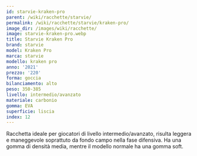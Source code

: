 ```yaml
---
id: starvie-kraken-pro
parent: /wiki/racchette/starvie/
permalink: /wiki/racchette/starvie/kraken-pro/
image_dir: /images/wiki/racchette/
image: starvie-kraken-pro.webp
title: Starvie Kraken Pro
brand: starvie
model: Kraken Pro
marca: starvie
modello: kraken pro
anno: '2021'
prezzo: '220'
forma: goccia
bilanciamento: alto
peso: 350-385
livello: intermedio/avanzato
materiale: carbonio
gomma: EVA
superficie: liscia
index: 12
---
```

Racchetta ideale per giocatori di livello intermedio/avanzato, risulta leggera e maneggevole soprattuto da fondo campo nella fase difensiva. Ha una gomma di densità media, mentre il modello normale ha una gomma soft.